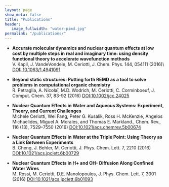 ```yaml
---
layout: page
show_meta: false
title: "Publications"
header:
   image_fullwidth: "water-pimd.jpg"
permalink: "/publications/"
---
```


 *  **Accurate molecular dynamics and nuclear quantum effects at low
    cost by multiple steps in real and imaginary time: using density
    functional theory to accelerate wavefunction methods**    
    V. Kapil, J. VandeVondele, M. Ceriotti, J. Chem. Phys. 144, 054111
    (2016)\\ [DOI: 10.1063/1.4941091](http://dx.doi.org/10.1063/1.4941091)
    
    
 *  **Beyond static structures: Putting forth REMD as a tool to solve
    problems in computational organic chemistry**    
    R. Petraglia,
    A. Nicolaï, M.D. Wodrich, M. Ceriotti, C. Corminboeuf,
    J. Comput. Chem. 37, 83-92 (2016) [DOI:10.1002/jcc.24025](http://dx.doi.org/10.1002/jcc.24025)
    
 *  **Nuclear Quantum Effects in Water and Aqueous Systems: Experiment,
    Theory, and Current Challenges**    
    Michele Ceriotti, Wei Fang, Peter
    G. Kusalik, Ross H. McKenzie, Angelos Michaelides, Miguel
    A. Morales, and Thomas E. Markland., Chem. Rev., 116 (13),
    7529–7550 (2016)  [DOI:10.1021/acs.chemrev.5b00674](http://dx.doi.org/10.1021/acs.chemrev.5b00674)
    
  * **Nuclear Quantum Effects in Water at the Triple Point: Using
     Theory as a Link Between Experiments**    
     B. Cheng, J. Behler,
     M. Ceriotti, J. Phys. Chem. Lett. 7, 2210 (2016) [DOI:10.1021/acs.jpclett.6b00729](http://dx.doi.org/10.1021/acs.jpclett.6b00729)
     
  *  **Nuclear Quantum Effects in H+ and OH- Diffusion Along Confined
     Water Wires**   
     M. Rossi, M. Ceriotti, D.E. Manolopoulos,
     J. Phys. Chem. Lett. 7, 3001 (2016) [DOI:10.1021/acs.jpclett.6b01093](http://dx.doi.org/10.1021/acs.jpclett.6b01093)
